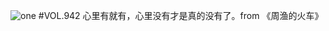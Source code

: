 ![one](http://image.wufazhuce.com/FvisB40_0Mi7MSQrqQ3rZrz1azSR)
#VOL.942
心里有就有，心里没有才是真的没有了。from 《周渔的火车》